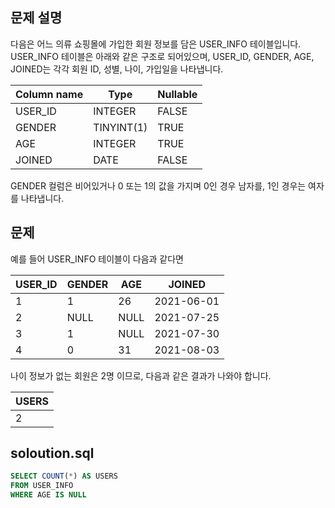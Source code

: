 ## 문제 설명
다음은 어느 의류 쇼핑몰에 가입한 회원 정보를 담은 USER_INFO 테이블입니다. USER_INFO 테이블은 아래와 같은 구조로 되어있으며, USER_ID, GENDER, AGE, JOINED는 각각 회원 ID, 성별, 나이, 가입일을 나타냅니다.

|Column name|Type|Nullable|
|------|---|---|
|USER_ID|INTEGER|FALSE|
|GENDER|TINYINT(1)|TRUE|
|AGE|INTEGER|TRUE|
|JOINED|DATE|FALSE|
		
GENDER 컬럼은 비어있거나 0 또는 1의 값을 가지며 0인 경우 남자를, 1인 경우는 여자를 나타냅니다.

## 문제
예를 들어 USER_INFO 테이블이 다음과 같다면

|USER_ID|GENDER|AGE|JOINED|
|------|---|---|---|
|1|1|26|2021-06-01|
|2|NULL|NULL|2021-07-25|
|3|1|NULL|2021-07-30|
|4|0|31|2021-08-03|

나이 정보가 없는 회원은 2명 이므로, 다음과 같은 결과가 나와야 합니다.

|USERS|
|-----|
|2|

## soloution.sql
``` sql
SELECT COUNT(*) AS USERS
FROM USER_INFO
WHERE AGE IS NULL
```